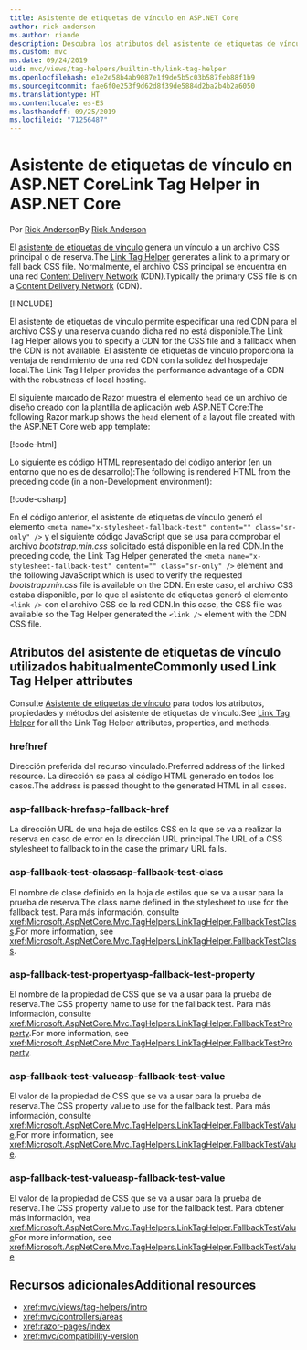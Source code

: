 ```yaml
---
title: Asistente de etiquetas de vínculo en ASP.NET Core
author: rick-anderson
ms.author: riande
description: Descubra los atributos del asistente de etiquetas de vínculo de ASP.NET Core y el papel que desempeña cada atributo al ampliar el comportamiento de la etiqueta de vínculo de código HTML.
ms.custom: mvc
ms.date: 09/24/2019
uid: mvc/views/tag-helpers/builtin-th/link-tag-helper
ms.openlocfilehash: e1e2e58b4ab9087e1f9de5b5c03b587feb88f1b9
ms.sourcegitcommit: fae6f0e253f9d62d8f39de5884d2ba2b4b2a6050
ms.translationtype: HT
ms.contentlocale: es-ES
ms.lasthandoff: 09/25/2019
ms.locfileid: "71256487"
---
```

# <a name="link-tag-helper-in-aspnet-core"></a><span data-ttu-id="eb016-103">Asistente de etiquetas de vínculo en ASP.NET Core</span><span class="sxs-lookup"><span data-stu-id="eb016-103">Link Tag Helper in ASP.NET Core</span></span>

<span data-ttu-id="eb016-104">Por [Rick Anderson](https://twitter.com/RickAndMSFT)</span><span class="sxs-lookup"><span data-stu-id="eb016-104">By [Rick Anderson](https://twitter.com/RickAndMSFT)</span></span>

<span data-ttu-id="eb016-105">El [asistente de etiquetas de vínculo](xref:Microsoft.AspNetCore.Mvc.TagHelpers.LinkTagHelper) genera un vínculo a un archivo CSS principal o de reserva.</span><span class="sxs-lookup"><span data-stu-id="eb016-105">The [Link Tag Helper](xref:Microsoft.AspNetCore.Mvc.TagHelpers.LinkTagHelper) generates a link to a primary or fall back CSS file.</span></span> <span data-ttu-id="eb016-106">Normalmente, el archivo CSS principal se encuentra en una red [Content Delivery Network](/office365/enterprise/content-delivery-networks#what-exactly-is-a-cdn) (CDN).</span><span class="sxs-lookup"><span data-stu-id="eb016-106">Typically the primary CSS file is on a [Content Delivery Network](/office365/enterprise/content-delivery-networks#what-exactly-is-a-cdn) (CDN).</span></span>

[!INCLUDE[](~/includes/cdn.md)]

<span data-ttu-id="eb016-107">El asistente de etiquetas de vínculo permite especificar una red CDN para el archivo CSS y una reserva cuando dicha red no está disponible.</span><span class="sxs-lookup"><span data-stu-id="eb016-107">The Link Tag Helper allows you to specify a CDN for the CSS file and a fallback when the CDN is not available.</span></span> <span data-ttu-id="eb016-108">El asistente de etiquetas de vínculo proporciona la ventaja de rendimiento de una red CDN con la solidez del hospedaje local.</span><span class="sxs-lookup"><span data-stu-id="eb016-108">The Link Tag Helper provides the performance advantage of a CDN with the robustness of local hosting.</span></span>

<span data-ttu-id="eb016-109">El siguiente marcado de Razor muestra el elemento `head` de un archivo de diseño creado con la plantilla de aplicación web ASP.NET Core:</span><span class="sxs-lookup"><span data-stu-id="eb016-109">The following Razor markup shows the `head` element of a layout file created with the ASP.NET Core web app template:</span></span>

[!code-html[](link-tag-helper/sample/_Layout.cshtml?name=snippet)]

<span data-ttu-id="eb016-110">Lo siguiente es código HTML representado del código anterior (en un entorno que no es de desarrollo):</span><span class="sxs-lookup"><span data-stu-id="eb016-110">The following is rendered HTML from the preceding code (in a non-Development environment):</span></span>

[!code-csharp[](link-tag-helper/sample/HtmlPage1.html)]

<span data-ttu-id="eb016-111">En el código anterior, el asistente de etiquetas de vínculo generó el elemento `<meta name="x-stylesheet-fallback-test" content="" class="sr-only" />` y el siguiente código JavaScript que se usa para comprobar el archivo *bootstrap.min.css* solicitado está disponible en la red CDN.</span><span class="sxs-lookup"><span data-stu-id="eb016-111">In the preceding code, the Link Tag Helper generated the `<meta name="x-stylesheet-fallback-test" content="" class="sr-only" />` element and the following JavaScript which is used to verify the requested *bootstrap.min.css* file is available on the CDN.</span></span> <span data-ttu-id="eb016-112">En este caso, el archivo CSS estaba disponible, por lo que el asistente de etiquetas generó el elemento `<link />` con el archivo CSS de la red CDN.</span><span class="sxs-lookup"><span data-stu-id="eb016-112">In this case, the CSS file was available so the Tag Helper generated the `<link />` element with the CDN CSS file.</span></span>

## <a name="commonly-used-link-tag-helper-attributes"></a><span data-ttu-id="eb016-113">Atributos del asistente de etiquetas de vínculo utilizados habitualmente</span><span class="sxs-lookup"><span data-stu-id="eb016-113">Commonly used Link Tag Helper attributes</span></span>

<span data-ttu-id="eb016-114">Consulte [Asistente de etiquetas de vínculo](xref:Microsoft.AspNetCore.Mvc.TagHelpers.LinkTagHelper) para todos los atributos, propiedades y métodos del asistente de etiquetas de vínculo.</span><span class="sxs-lookup"><span data-stu-id="eb016-114">See [Link Tag Helper](xref:Microsoft.AspNetCore.Mvc.TagHelpers.LinkTagHelper)  for all the Link Tag Helper attributes, properties, and methods.</span></span>

### <a name="href"></a><span data-ttu-id="eb016-115">href</span><span class="sxs-lookup"><span data-stu-id="eb016-115">href</span></span>

<span data-ttu-id="eb016-116">Dirección preferida del recurso vinculado.</span><span class="sxs-lookup"><span data-stu-id="eb016-116">Preferred address of the linked resource.</span></span> <span data-ttu-id="eb016-117">La dirección se pasa al código HTML generado en todos los casos.</span><span class="sxs-lookup"><span data-stu-id="eb016-117">The address is passed thought to the generated HTML in all cases.</span></span>

### <a name="asp-fallback-href"></a><span data-ttu-id="eb016-118">asp-fallback-href</span><span class="sxs-lookup"><span data-stu-id="eb016-118">asp-fallback-href</span></span>

<span data-ttu-id="eb016-119">La dirección URL de una hoja de estilos CSS en la que se va a realizar la reserva en caso de error en la dirección URL principal.</span><span class="sxs-lookup"><span data-stu-id="eb016-119">The URL of a CSS stylesheet to fallback to in the case the primary URL fails.</span></span>

### <a name="asp-fallback-test-class"></a><span data-ttu-id="eb016-120">asp-fallback-test-class</span><span class="sxs-lookup"><span data-stu-id="eb016-120">asp-fallback-test-class</span></span>

<span data-ttu-id="eb016-121">El nombre de clase definido en la hoja de estilos que se va a usar para la prueba de reserva.</span><span class="sxs-lookup"><span data-stu-id="eb016-121">The class name defined in the stylesheet to use for the fallback test.</span></span> <span data-ttu-id="eb016-122">Para más información, consulte <xref:Microsoft.AspNetCore.Mvc.TagHelpers.LinkTagHelper.FallbackTestClass>.</span><span class="sxs-lookup"><span data-stu-id="eb016-122">For more information, see <xref:Microsoft.AspNetCore.Mvc.TagHelpers.LinkTagHelper.FallbackTestClass>.</span></span>

### <a name="asp-fallback-test-property"></a><span data-ttu-id="eb016-123">asp-fallback-test-property</span><span class="sxs-lookup"><span data-stu-id="eb016-123">asp-fallback-test-property</span></span>

<span data-ttu-id="eb016-124">El nombre de la propiedad de CSS que se va a usar para la prueba de reserva.</span><span class="sxs-lookup"><span data-stu-id="eb016-124">The CSS property name to use for the fallback test.</span></span> <span data-ttu-id="eb016-125">Para más información, consulte <xref:Microsoft.AspNetCore.Mvc.TagHelpers.LinkTagHelper.FallbackTestProperty>.</span><span class="sxs-lookup"><span data-stu-id="eb016-125">For more information, see <xref:Microsoft.AspNetCore.Mvc.TagHelpers.LinkTagHelper.FallbackTestProperty>.</span></span>

### <a name="asp-fallback-test-value"></a><span data-ttu-id="eb016-126">asp-fallback-test-value</span><span class="sxs-lookup"><span data-stu-id="eb016-126">asp-fallback-test-value</span></span>

<span data-ttu-id="eb016-127">El valor de la propiedad de CSS que se va a usar para la prueba de reserva.</span><span class="sxs-lookup"><span data-stu-id="eb016-127">The CSS property value to use for the fallback test.</span></span> <span data-ttu-id="eb016-128">Para más información, consulte <xref:Microsoft.AspNetCore.Mvc.TagHelpers.LinkTagHelper.FallbackTestValue>.</span><span class="sxs-lookup"><span data-stu-id="eb016-128">For more information, see <xref:Microsoft.AspNetCore.Mvc.TagHelpers.LinkTagHelper.FallbackTestValue>.</span></span>

### <a name="asp-fallback-test-value"></a><span data-ttu-id="eb016-129">asp-fallback-test-value</span><span class="sxs-lookup"><span data-stu-id="eb016-129">asp-fallback-test-value</span></span>

<span data-ttu-id="eb016-130">El valor de la propiedad de CSS que se va a usar para la prueba de reserva.</span><span class="sxs-lookup"><span data-stu-id="eb016-130">The CSS property value to use for the fallback test.</span></span> <span data-ttu-id="eb016-131">Para obtener más información, vea <xref:Microsoft.AspNetCore.Mvc.TagHelpers.LinkTagHelper.FallbackTestValue></span><span class="sxs-lookup"><span data-stu-id="eb016-131">For more information, see <xref:Microsoft.AspNetCore.Mvc.TagHelpers.LinkTagHelper.FallbackTestValue></span></span>

## <a name="additional-resources"></a><span data-ttu-id="eb016-132">Recursos adicionales</span><span class="sxs-lookup"><span data-stu-id="eb016-132">Additional resources</span></span>

* <xref:mvc/views/tag-helpers/intro>
* <xref:mvc/controllers/areas>
* <xref:razor-pages/index>
* <xref:mvc/compatibility-version>
